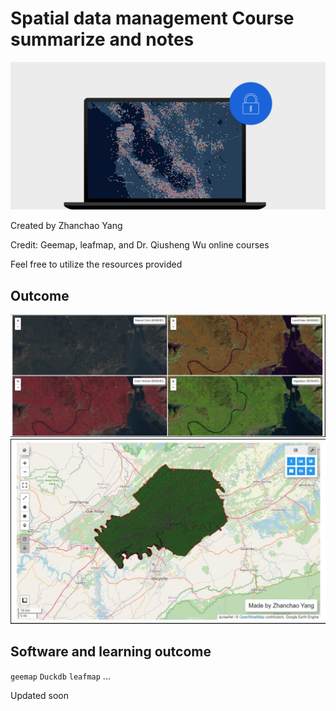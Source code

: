 # Spatial data management Course summarize and notes


![](logo.jpg)


Created by Zhanchao Yang

Credit: Geemap, leafmap, and Dr. Qiusheng Wu online courses

Feel free to utilize the resources provided


## Outcome

![](results/lab6/Screenshot%202024-05-31%20203935.jpg)
![](results/lab4/Screenshot%202024-05-23%20164235.jpg)

## Software and learning outcome

`geemap`
`Duckdb`
`leafmap`
...


Updated soon
